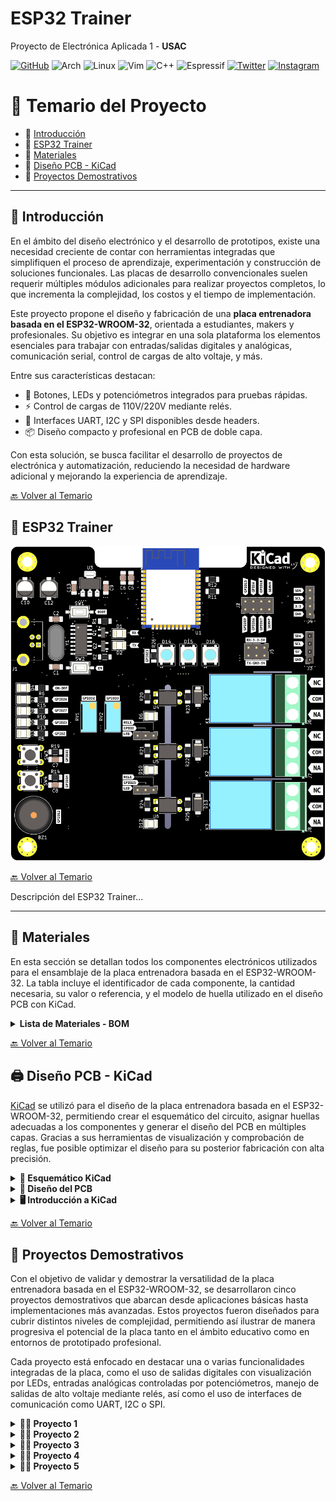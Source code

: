 # ESP32 Trainer
Proyecto de Electrónica Aplicada 1 - **USAC**

[![GitHub](https://img.shields.io/badge/github-%23121011.svg?style=for-the-badge&logo=github&logoColor=white)](https://github.com/EmersonEE) 
![Arch](https://img.shields.io/badge/Arch%20Linux-1793D1?logo=arch-linux&logoColor=fff&style=for-the-badge)
![Linux](https://img.shields.io/badge/Linux-FCC624?style=for-the-badge&logo=linux&logoColor=black)
![Vim](https://img.shields.io/badge/VIM-%2311AB00.svg?style=for-the-badge&logo=vim&logoColor=white)
![C++](https://img.shields.io/badge/c++-%2300599C.svg?style=for-the-badge&logo=c%2B%2B&logoColor=white)
![Espressif](https://img.shields.io/badge/espressif-E7352C.svg?style=for-the-badge&logo=espressif&logoColor=white)
 [![Twitter](https://img.shields.io/badge/Twitter-1DA1F2?style=for-the-badge&logo=twitter&logoColor=white)](https://twitter.com/EmersonPrez15)
[![Instagram](https://img.shields.io/badge/Instagram-%23E4405F.svg?style=for-the-badge&logo=Instagram&logoColor=white)](https://www.instagram.com/emersonperez5202/)


# 📘 Temario del Proyecto

- 🔹 [Introducción](#-introducción)
- 🔹 [ESP32 Trainer](#-esp32-trainer)
- 🔹 [Materiales](#-materiales)
- 🔹 [Diseño PCB - KiCad](#-diseño-pcb---kicad)
- 🔹 [Proyectos Demostrativos](#-proyectos-demostrativos)
<!-- - 🎥 [Video de Funcionamiento](#video-de-funcionamiento) -->

---

## 🧩 Introducción

En el ámbito del diseño electrónico y el desarrollo de prototipos, existe una necesidad creciente de contar con herramientas integradas que simplifiquen el proceso de aprendizaje, experimentación y construcción de soluciones funcionales. Las placas de desarrollo convencionales suelen requerir múltiples módulos adicionales para realizar proyectos completos, lo que incrementa la complejidad, los costos y el tiempo de implementación.

Este proyecto propone el diseño y fabricación de una **placa entrenadora basada en el ESP32-WROOM-32**, orientada a estudiantes, makers y profesionales. Su objetivo es integrar en una sola plataforma los elementos esenciales para trabajar con entradas/salidas digitales y analógicas, comunicación serial, control de cargas de alto voltaje, y más.

Entre sus características destacan:

- 🔘 Botones, LEDs y potenciómetros integrados para pruebas rápidas.
- ⚡ Control de cargas de 110V/220V mediante relés.
- 🔌 Interfaces UART, I2C y SPI disponibles desde headers.
- 📦 Diseño compacto y profesional en PCB de doble capa.

Con esta solución, se busca facilitar el desarrollo de proyectos de electrónica y automatización, reduciendo la necesidad de hardware adicional y mejorando la experiencia de aprendizaje.


[🔙 Volver al Temario](#-temario-del-proyecto)



## 🔌 ESP32 Trainer
![ESP32 Trainer](img/Development_Board_ESP32-V1.0.png)

[🔙 Volver al Temario](#-temario-del-proyecto)

Descripción del ESP32 Trainer...

---

## 🧰 Materiales  

En esta sección se detallan todos los componentes electrónicos utilizados para el ensamblaje de la placa entrenadora basada en el ESP32-WROOM-32. La tabla incluye el identificador de cada componente, la cantidad necesaria, su valor o referencia, y el modelo de huella utilizado en el diseño PCB con KiCad.

<details><summary><b>Lista de Materiales  - BOM</b></summary>

| 🧾 Componente | 🔢 Cantidad | 💡 Valor       | 📐 Huella (KiCad)                                          |
|--------------|-------------|----------------|-------------------------------------------------------------|
| BZ1          | 1           | Buzzer         | Buzzer_12x9.5RM7.6                                          |
| C1, C2       | 2           | 22pF           | C_1206_3216Metric_Pad1.33x1.80mm_HandSolder                 |
| C10, C12     | 2           | 100uF          | CP_Elec_5x5.4                                               |
| C11, C13, C5, C6, C9 | 5   | 100nF          | C_1206_3216Metric_Pad1.33x1.80mm_HandSolder                 |
| C14–C16, C3–C4, C7–C8 | 7 | 0.1uF          | C_1206_3216Metric_Pad1.33x1.80mm_HandSolder                 |
| D1, D10, D7  | 3           | LED Verde      | LED_1210_3225Metric_Pad1.42x2.65mm_HandSolder               |
| D11, D13, D9 | 3           | SS24           | D_SMA                                                       |
| D12, D3, D8  | 3           | LED Azul       | LED_1210_3225Metric_Pad1.42x2.65mm_HandSolder               |
| D14–D16      | 3           | WS2812B        | LED_WS2812B_PLCC4_5.0x5.0mm_P3.2mm                          |
| D2           | 1           | LED Amarillo   | LED_1210_3225Metric_Pad1.42x2.65mm_HandSolder               |
| D4–D6        | 3           | LED Rojo       | LED_1210_3225Metric_Pad1.42x2.65mm_HandSolder               |
| J1           | 1           | USB B          | USB_B_Lumberg_2411_02_Horizontal                            |
| J10, J9      | 2           | —              | PinHeader_1x03_P2.54mm_Vertical                             |
| J2           | 1           | GPIO           | PinHeader_2x04_P2.54mm_Vertical                             |
| J3           | 1           | OLED           | PinSocket_1x04_P2.54mm_Vertical                             |
| J4           | 1           | —              | PinHeader_1x04_P2.54mm_Vertical                             |
| J5           | 1           | —              | PinHeader_2x03_P2.54mm_Vertical                             |
| J6–J8        | 3           | —              | TerminalBlock_Phoenix_MKDS-1,5-3-5.08_1x03_P5.08mm_Horizontal |
| K1–K3        | 3           | —              | Relay_SPDT_SANYOU_SRD_Series_Form_C                         |
| Q1–Q6        | 6           | MMBT3904       | SOT-23                                                      |
| R1, R2, R7, R9, R11, R12 | 6 | 10K         | R_1206_3216Metric_Pad1.30x1.75mm_HandSolder                 |
| R8, R10, R13–R16, R19–R21, R24 | 10 | 470   | R_1206_3216Metric_Pad1.30x1.75mm_HandSolder                 |
| R17, R22–R23, R25 | 4      | 2.2K           | R_1206_3216Metric_Pad1.30x1.75mm_HandSolder                 |
| R18          | 1           | 4.7K           | R_1206_3216Metric_Pad1.30x1.75mm_HandSolder                 |
| R26          | 1           | 220            | R_1206_3216Metric_Pad1.30x1.75mm_HandSolder                 |
| R3, R4       | 2           | 2K             | R_1206_3216Metric_Pad1.30x1.75mm_HandSolder                 |
| R5, R6       | 2           | 1K             | R_1206_3216Metric_Pad1.30x1.75mm_HandSolder                 |
| RV1, RV2     | 2           | 100K Pot       | Potentiometer_Bourns_3296W_Vertical                         |
| SW1, SW2     | 2           | —              | SW_Tactile_SPST_NO_Straight_CK_PTS636Sx25SMTRLFS            |
| SW3, SW4     | 2           | —              | SW_PUSH_6mm                                                 |
| U1           | 1           | ESP32-WROOM-32 | ESP32-WROOM-32                                              |
| U2           | 1           | CH340G         | SOIC-16_3.9x9.9mm_P1.27mm                                   |
| U3           | 1           | AMS1117-3.3    | SOT-223-3_TabPin2                                           |
| U4–U6        | 3           | PC817          | DIP-4_W7.62mm                                               |
| Y1           | 1           | 12MHz          | Crystal_HC49-4H_Vertical                                    |
</details>

[🔙 Volver al Temario](#-temario-del-proyecto)

## 🖨️ Diseño PCB - KiCad

 [KiCad](https://www.kicad.org/) se utilizó para el diseño de la placa entrenadora basada en el ESP32-WROOM-32, permitiendo crear el esquemático del circuito, asignar huellas adecuadas a los componentes y generar el diseño del PCB en múltiples capas. Gracias a sus herramientas de visualización y comprobación de reglas, fue posible optimizar el diseño para su posterior fabricación con alta precisión.


<details><summary><b>📏 Esquemático KiCad</b></summary>

Esquemático diseñado en Kicad, se puede visualizar de forma completa en este enlace [Esquemático](Schematic.pdf)
<div align="center" >
  <p style="text-align:center;"><strong>Power Supply</strong></p>
  <p style="text-align:center;">
    <img src="img/Screenshot_29-abr_11-12-27_21241.png" alt="Power Supply" width="300px">
  </p>
</div>

<div align="center" >
  <p style="text-align:center;"><strong>USB To TTL</strong></p>
  <p style="text-align:center;">
    <img src="img/Screenshot_29-abr_11-15-39_6731.png" alt="USB To TTL" width="300px">
  </p>
</div>

<div align="center" >
  <p style="text-align:center;"><strong>Boot Settings</strong></p>
  <p style="text-align:center;">
    <img src="img/Screenshot_29-abr_11-15-46_17874.png" alt="Boot Settings" width="300px">
  </p>
</div>

<div align="center" >
  <p style="text-align:center;"><strong>INPUT - OUTPUT Digital</strong></p>
  <p style="text-align:center;">
    <img src="img/Screenshot_29-abr_11-16-01_27769.png" alt="INPUT - OUTPUT Digital" width="300px">
  </p>
</div>

<div align="center" >
  <p style="text-align:center;"><strong>ESP32-WROOM</strong></p>
  <p style="text-align:center;">
    <img src="img/Screenshot_29-abr_11-16-37_26432.png" alt="ESP32-WROOM" width="300px">
  </p>
</div>

<div align="center" >
  <p style="text-align:center;"><strong>Analog INPUT</strong></p>
  <p style="text-align:center;">
    <img src="img/Screenshot_29-abr_11-16-47_16721.png" alt="Analog INPUT" width="300px">
  </p>
</div>

<div align="center" >
  <p style="text-align:center;"><strong>LED WS2812B</strong></p>
  <p style="text-align:center;">
    <img src="img/Screenshot_29-abr_11-16-55_10297.png" alt="LED WS2812B" width="300px">
  </p>
</div>

<div align="center" >
  <p style="text-align:center;"><strong>Buzzer</strong></p>
  <p style="text-align:center;">
    <img src="img/Screenshot_29-abr_11-17-11_6193.png" alt="Buzzer" width="300px">
  </p>
</div>

<div align="center" >
  <p style="text-align:center;"><strong>Jumper Selector</strong></p>
  <p style="text-align:center;">
    <img src="img/Screenshot_29-abr_11-17-19_18346.png" alt="Jumper Selector" width="300px">
  </p>
</div>

<div align="center" >
  <p style="text-align:center;"><strong>GPIO - UART</strong></p>
  <p style="text-align:center;">
    <img src="img/Screenshot_29-abr_11-17-29_3332.png" alt="GPIO - UART" width="300px">
  </p>
</div>

<div align="center" >
  <p style="text-align:center;"><strong>OLED I2C</strong></p>
  <p style="text-align:center;">
    <img src="img/Screenshot_29-abr_11-17-57_30038.png" alt="OLED I2C" width="300px">
  </p>
</div>


<div align="center" >
  <p style="text-align:center;"><strong>Rele</strong></p>
  <p style="text-align:center;">
    <img src="img/Screenshot_30-abr_11-07-04_27617.png" alt="OLED I2C" width="300px">
  </p>
</div>


</details>

<details><summary><b>🔌 Diseño del PCB </b></summary>

Diseño de la PCB en dos caras, se puede descargar los archivos para su modificación o su estudio en aca [Descargar archivos del  PCB](Development_Board_ESP32-V1.0/)

<div align="center" >
  <p style="text-align:center;"><strong>Diseño 3D</strong></p>
  <p style="text-align:center;">
    <img src="img/Screenshot_29-abr_11-23-05_24038.png" alt="OLED I2C" width="300px">
  </p>
</div>

<div align="center" >
  <p style="text-align:center;"><strong>Capa TOP</strong></p>
  <p style="text-align:center;">
    <img src="img/Screenshot_29-abr_11-21-08_19663.png" alt="OLED I2C" width="300px">
  </p>
</div>

<div align="center" >
  <p style="text-align:center;"><strong>Capa BUTTON</strong></p>
  <p style="text-align:center;">
    <img src="img/Screenshot_29-abr_11-20-52_12713.png" alt="OLED I2C" width="300px">
  </p>
</div>

<div align="center" >
  <p style="text-align:center;"><strong>Serigrafía</strong></p>
  <p style="text-align:center;">
    <img src="img/Screenshot_29-abr_11-20-41_28882.png" alt="OLED I2C" width="300px">
  </p>
</div>

</details>

<details><summary><b>🖥️ Introducción a KiCad</b></summary>

KiCad es una suite de software libre para el diseño de circuitos electrónicos y la creación de placas de circuito impreso (PCB). Desarrollado originalmente por Jean-Pierre Charras y mantenido actualmente por la comunidad y la Fundación KiCad, es una herramienta poderosa y versátil que compite con soluciones comerciales en la industria electrónica.

[KiCad](https://www.kicad.org/) permite a los diseñadores electrónicos trabajar de forma integral en todo el flujo de desarrollo de hardware, desde la creación de esquemáticos eléctricos hasta la generación de archivos Gerber listos para fabricación. Entre sus principales características destacan:

✏️ Editor de esquemáticos intuitivo, con bibliotecas extensas de componentes.

🧩 Gestor de huellas (footprints) que vincula componentes con sus representaciones físicas en el PCB.

🖨️ Editor de PCB con reglas de diseño personalizables y soporte para múltiples capas.

📷 Visualizador 3D para inspeccionar el diseño de la placa antes de fabricarla.

🔁 Integración con herramientas externas para simulación eléctrica (SPICE) o gestión de proyectos.

Al ser de código abierto y multiplataforma (disponible en Windows, Linux y macOS), KiCad es una opción ideal tanto para estudiantes, makers, como para profesionales del diseño electrónico.

## 📺 Tutoriales KiCad

### Guía para el uso de KiCad #1

[![Guía para el uso de KiCad #1](https://img.youtube.com/vi/d3H3tfU4zBI/0.jpg)](https://youtu.be/d3H3tfU4zBI)

---

### Guía para el uso de KiCad #2

[![Guía para el uso de KiCad #2](https://img.youtube.com/vi/7YaQ3QVPdN0/0.jpg)](https://youtu.be/7YaQ3QVPdN0)

</details>

[🔙 Volver al Temario](#-temario-del-proyecto)

## 🧪 Proyectos Demostrativos

Con el objetivo de validar y demostrar la versatilidad de la placa entrenadora basada en el ESP32-WROOM-32, se desarrollaron cinco proyectos demostrativos que abarcan desde aplicaciones básicas hasta implementaciones más avanzadas. Estos proyectos fueron diseñados para cubrir distintos niveles de complejidad, permitiendo así ilustrar de manera progresiva el potencial de la placa tanto en el ámbito educativo como en entornos de prototipado profesional.

Cada proyecto está enfocado en destacar una o varias funcionalidades integradas de la placa, como el uso de salidas digitales con visualización por LEDs, entradas analógicas controladas por potenciómetros, manejo de salidas de alto voltaje mediante relés, así como el uso de interfaces de comunicación como UART, I2C o SPI.


<details><summary><b>🔌💡 Proyecto 1 </b></summary>

Este proyecto de Arduino define clases LED y PWM para controlar un LED. La clase LED permite inicializar un pin como salida digital o PWM, encenderlo, apagarlo, hacerlo parpadear y controlar su intensidad mediante PWM. La clase PWM facilita la lectura de un pin analógico y la obtención de valores raw, mapeados (0-255) y de voltaje. En el setup, se inicializa un LED (conectado al pin 2) en modo PWM. En el loop, la intensidad de este LED se controla continuamente leyendo un valor analógico a través de un objeto PWM (asociado al pin 32).

</details>


<details><summary><b>🔌💡 Proyecto 2 </b></summary>


</details>


<details><summary><b>🔌💡 Proyecto 3 </b></summary>


</details>


<details><summary><b>🔌💡 Proyecto 4 </b></summary>


</details>

<details><summary><b>🔌💡 Proyecto 5 </b></summary>


</details>

[🔙 Volver al Temario](#-temario-del-proyecto)

